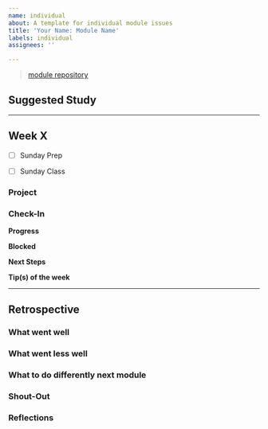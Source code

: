 ```yaml
---
name: individual
about: A template for individual module issues
title: 'Your Name: Module Name'
labels: individual
assignees: ''

---
```


<!-- you will create ONE individual issue per module 
  at the beginning of the module you will fill in Suggested Study & Exercises 
  each week of the module you will add a new section to this ONE issue including
  - check-boxes for prep work and class work
  - checklist for the weekly project (or link to group issue)
  - wednesday check-in
  at the end of the module, you will fill in the Retrospective section 
-->

<!-- include a link to this module's repository -->
> [module repository](_) 

## Suggested Study
<!-- create a checklist from the module repo README -->
<!-- one check-box per topic is enough, no need to list each link -->
<!-- check off a topic when you are confident applying the concept in your projects -->


---

<!-- copy this section, once for each week -->
## Week X

<!-- confirm that you prepared for Sunday -->
- [ ] Sunday Prep
<!-- confirm that you have understood the Sunday lesson -->
- [ ] Sunday Class

### Project
<!-- link to your week's project 
if it's a group project
  link to the group issue
if it's an individual project
  copy-paste the checklist from the module README 
  fill in the checklist with your username and repo name
-->


### Check-In
<!-- the next 4 titles are for Wednesday Check-In -->
__Progress__

__Blocked__

__Next Steps__

__Tip(s) of the week__

---

## Retrospective
<!-- fill this out at the end of the module -->

### What went well

### What went less well

### What to do differently next module

### Shout-Out

### Reflections
